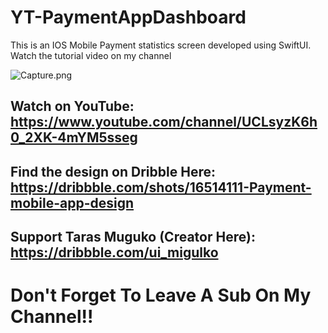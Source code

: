 # YT-PaymentAppDashboard
This is an IOS Mobile Payment statistics screen developed using SwiftUI. Watch the tutorial video on my channel

![Capture.png](https://cdn.dribbble.com/users/1998175/screenshots/16514111/media/bcebc1fbdab8fcbfdcbda0f18b00c5c7.jpg)

## Watch on YouTube: https://www.youtube.com/channel/UCLsyzK6h0_2XK-4mYM5sseg
## Find the design on Dribble Here: https://dribbble.com/shots/16514111-Payment-mobile-app-design
## Support Taras Muguko (Creator Here): https://dribbble.com/ui_migulko


# Don't Forget To Leave A Sub On My Channel!!

